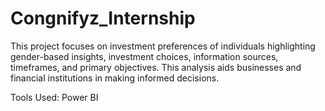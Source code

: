 # Congnifyz_Internship
This project focuses on investment preferences of individuals highlighting gender-based insights, investment choices, information sources, timeframes, and primary objectives. This analysis aids businesses and financial institutions in making informed decisions.

Tools Used:
Power BI


